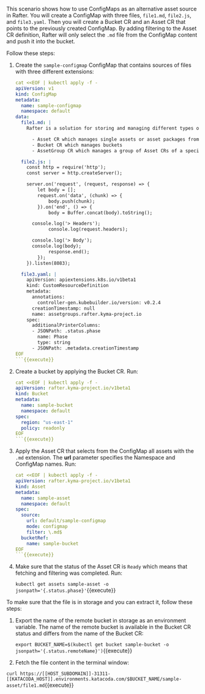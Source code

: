 This scenario shows how to use ConfigMaps as an alternative asset source in Rafter. You will create a ConfigMap with three files, `file1.md`, `file2.js`, and `file3.yaml`. Then you will create a Bucket CR and an Asset CR that points to the previously created ConfigMap. By adding filtering to the Asset CR definition, Rafter will only select the `.md` file from the ConfigMap content and push it into the bucket.

Follow these steps:

1. Create the `sample-configmap` ConfigMap that contains sources of files with three different extensions:

    ```yaml
    cat <<EOF | kubectl apply -f -
    apiVersion: v1
    kind: ConfigMap
    metadata:
      name: sample-configmap
      namespace: default
    data:
      file1.md: |
        Rafter is a solution for storing and managing different types of files called assets. It uses MinIO as object storage. The whole concept of Rafter relies on Kubernetes custom resources (CRs) managed by the Rafter Controller Manager. These CRs include:

          - Asset CR which manages single assets or asset packages from URLs or ConfigMaps
          - Bucket CR which manages buckets
          - AssetGroup CR which manages a group of Asset CRs of a specific type to make it easier to use and extract webhook information

      file2.js: |
        const http = require('http');
        const server = http.createServer();

        server.on('request', (request, response) => {
            let body = [];
            request.on('data', (chunk) => {
                body.push(chunk);
            }).on('end', () => {
                body = Buffer.concat(body).toString();

          console.log('> Headers');
                console.log(request.headers);

          console.log('> Body');
          console.log(body);
                response.end();
            });
        }).listen(8083);

      file3.yaml: |
        apiVersion: apiextensions.k8s.io/v1beta1
        kind: CustomResourceDefinition
        metadata:
          annotations:
            controller-gen.kubebuilder.io/version: v0.2.4
          creationTimestamp: null
          name: assetgroups.rafter.kyma-project.io
        spec:
          additionalPrinterColumns:
          - JSONPath: .status.phase
            name: Phase
            type: string
          - JSONPath: .metadata.creationTimestamp
    EOF
    ```{{execute}}

2. Create a bucket by applying the Bucket CR. Run:

    ```yaml
    cat <<EOF | kubectl apply -f -
    apiVersion: rafter.kyma-project.io/v1beta1
    kind: Bucket
    metadata:
      name: sample-bucket
      namespace: default
    spec:
      region: "us-east-1"
      policy: readonly
    EOF
    ```{{execute}}

3. Apply the Asset CR that selects from the ConfigMap all assets with the `.md` extension. The **url** parameter specifies the Namespace and ConfigMap names. Run:

    ```yaml
    cat <<EOF | kubectl apply -f -
    apiVersion: rafter.kyma-project.io/v1beta1
    kind: Asset
    metadata:
      name: sample-asset
      namespace: default
    spec:
      source:
        url: default/sample-configmap
        mode: configmap
        filter: \.md$
      bucketRef:
        name: sample-bucket
    EOF
    ```{{execute}}

4. Make sure that the status of the Asset CR is `Ready` which means that fetching and filtering was completed. Run:

   `kubectl get assets sample-asset -o jsonpath='{.status.phase}'`{{execute}}

To make sure that the file is in storage and you can extract it, follow these steps:

1. Export the name of the remote bucket in storage as an environment variable. The name of the remote bucket is available in the Bucket CR status and differs from the name of the Bucket CR:

   `export BUCKET_NAME=$(kubectl get bucket sample-bucket -o jsonpath='{.status.remoteName}')`{{execute}}

2. Fetch the file content in the terminal window:

  `curl https://[[HOST_SUBDOMAIN]]-31311-[[KATACODA_HOST]].environments.katacoda.com/$BUCKET_NAME/sample-asset/file1.md`{{execute}}
